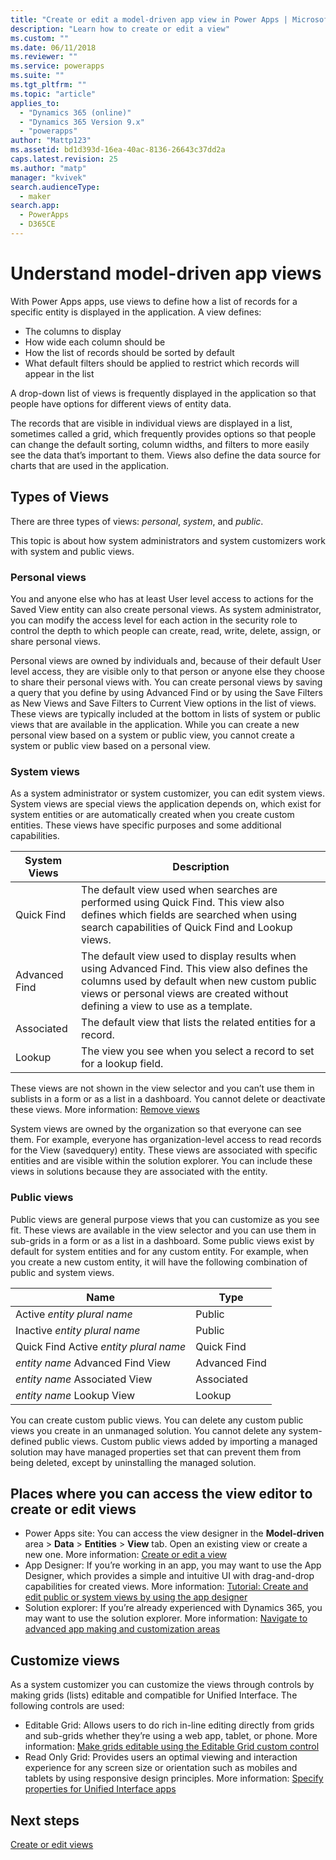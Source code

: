 ```yaml
---
title: "Create or edit a model-driven app view in Power Apps | MicrosoftDocs"
description: "Learn how to create or edit a view"
ms.custom: ""
ms.date: 06/11/2018
ms.reviewer: ""
ms.service: powerapps
ms.suite: ""
ms.tgt_pltfrm: ""
ms.topic: "article"
applies_to: 
  - "Dynamics 365 (online)"
  - "Dynamics 365 Version 9.x"
  - "powerapps"
author: "Mattp123"
ms.assetid: bd1d393d-16ea-40ac-8136-26643c37dd2a
caps.latest.revision: 25
ms.author: "matp"
manager: "kvivek"
search.audienceType: 
  - maker
search.app: 
  - PowerApps
  - D365CE
---
```

# Understand model-driven app views

<a name="BKMK_CreatingAndEditingViews"></a>   

With Power Apps apps, use views to define how a list of records for a specific entity is displayed in the application. A view defines:

- The columns to display
- How wide each column should be
- How the list of records should be sorted by default
- What default filters should be applied to restrict which records will appear in the list

A drop-down list of views is frequently displayed in the application so that people have options for different views of entity data.

The records that are visible in individual views are displayed in a list, sometimes called a grid, which frequently provides options so that people can change the default sorting, column widths, and filters to more easily see the data that’s important to them. Views also define the data source for charts that are used in the application.  
  
## Types of Views  
  
There are three types of views: *personal*, *system*, and *public*.

This topic is about how system administrators and system customizers work with system and public views. 
  
### Personal views  
  
 You and anyone else who has at least User level access to actions for the Saved View entity can also create personal views. As system administrator, you can modify the access level for each action in the security role to control the depth to which people can create, read, write, delete, assign, or share personal views.

Personal views are owned by individuals and, because of their default User level access, they are visible only to that person or anyone else they choose to share their personal views with. You can create personal views by saving a query that you define by using Advanced Find or by using the Save Filters as New Views and Save Filters to Current View options in the list of views. These views are typically included at the bottom in lists of system or public views that are available in the application. While you can create a new personal view based on a system or public view, you cannot create a system or public view based on a personal view.
  
### System views
As a system administrator or system customizer, you can edit system views. System views are special views the application depends on, which exist for system entities or are automatically created when you create custom entities. These views have specific purposes and some additional capabilities. 


|System Views  |Description  |
|---------|---------|
|Quick Find     | The default view used when searches are performed using Quick Find. This view also defines which fields are searched when using search capabilities of Quick Find and Lookup views.        |
|Advanced Find     |  The default view used to display results when using Advanced Find. This view also defines the columns used by default when new custom public views or personal views are created without defining a view to use as a template.       |
|Associated     |  The default view that lists the related entities for a record.       |
|Lookup     | The view you see when you select a record to set for a lookup field.        |

These views are not shown in the view selector and you can’t use them in sublists in a form or as a list in a dashboard. You cannot delete or deactivate these views. More information: [Remove views](remove-views.md)

System views are owned by the organization so that everyone can see them. For example, everyone has organization-level access to read records for the View (savedquery) entity. These views are associated with specific entities and are visible within the solution explorer. You can include these views in solutions because they are associated with the entity.

### Public views

Public views are general purpose views that you can customize as you see fit. These views are available in the view selector and you can use them in sub-grids in a form or as a list in a dashboard. Some public views exist by default for system entities and for any custom entity. For example, when you create a new custom entity, it will have the following combination of public and system views.


|Name  |Type  |
|---------|---------|
|Active *entity plural name*     |  Public       |
|Inactive *entity plural name*    |  Public       |
|Quick Find Active *entity plural name*     | Quick Find        |
|*entity name* Advanced Find View     | Advanced Find        |
|*entity name* Associated View     |  Associated       |
|*entity name* Lookup View     | Lookup        |

You can create custom public views. You can delete any custom public views you create in an unmanaged solution. You cannot delete any system-defined public views. Custom public views added by importing a managed solution may have managed properties set that can prevent them from being deleted, except by uninstalling the managed solution.

## Places where you can access the view editor to create or edit views

- Power Apps site: You can access the view designer in the **Model-driven** area > **Data** > **Entities** > **View** tab. Open an existing view or create a new one. More information: [Create or edit a view](create-and-edit-views.md)
- App Designer: If you’re working in an app, you may want to use the App Designer, which provides a simple and intuitive UI with drag-and-drop capabilities for created views. More information: [Tutorial: Create and edit public or system views by using the app designer](create-edit-views-app-designer.md)
- Solution explorer: If you’re already experienced with Dynamics 365, you may want to use the solution explorer. More information: [Navigate to advanced app making and customization areas](advanced-navigation.md#solution-explorer)
 
## Customize views

As a system customizer you can customize the views through controls by making grids (lists) editable and compatible for Unified Interface. The following controls are used:

- Editable Grid: Allows users to do rich in-line editing directly from grids and sub-grids whether they’re using a web app, tablet, or phone. More information: [Make grids editable using the Editable Grid custom control](make-grids-lists-editable-custom-control.md)
- Read Only Grid: Provides users an optimal viewing and interaction experience for any screen size or orientation such as mobiles and tablets by using responsive design principles. More information: [Specify properties for Unified Interface apps](specify-properties-for-unified-interface-apps.md)

## Next steps

[Create or edit views](create-and-edit-views.md)
